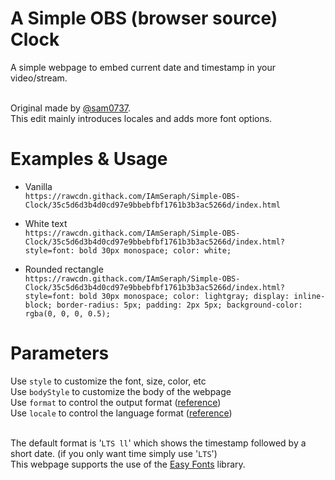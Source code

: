 # A Simple OBS (browser source) Clock

A simple webpage to embed current date and timestamp in your video/stream.  

&nbsp;  
Original made by [@sam0737](https://gist.github.com/sam0737/a0ee8ca253fc5c84b2aa2ac018f7b8ad).  
This edit mainly introduces locales and adds more font options.  

# Examples & Usage

  * Vanilla  
    `https://rawcdn.githack.com/IAmSeraph/Simple-OBS-Clock/35c5d6d3b4d0cd97e9bbebfbf1761b3b3ac5266d/index.html`

  * White text  
    `https://rawcdn.githack.com/IAmSeraph/Simple-OBS-Clock/35c5d6d3b4d0cd97e9bbebfbf1761b3b3ac5266d/index.html?style=font: bold 30px monospace; color: white;`

  * Rounded rectangle  
    `https://rawcdn.githack.com/IAmSeraph/Simple-OBS-Clock/35c5d6d3b4d0cd97e9bbebfbf1761b3b3ac5266d/index.html?style=font: bold 30px monospace; color: lightgray; display: inline-block; border-radius: 5px; padding: 2px 5px; background-color: rgba(0, 0, 0, 0.5);`

# Parameters

Use `style` to customize the font, size, color, etc  
Use `bodyStyle` to customize the body of the webpage  
Use `format` to control the output format ([reference](https://momentjs.com/docs/#/displaying/format/))  
Use `locale` to control the language format ([reference](https://www.science.co.il/language/Locale-codes.php))  

&nbsp;  
The default format is '`LTS ll`' which shows the timestamp followed by a short date. (if you only want time simply use '`LTS`')  
This webpage supports the use of the [Easy Fonts](https://pagecdn.com/lib/easyfonts) library.  
